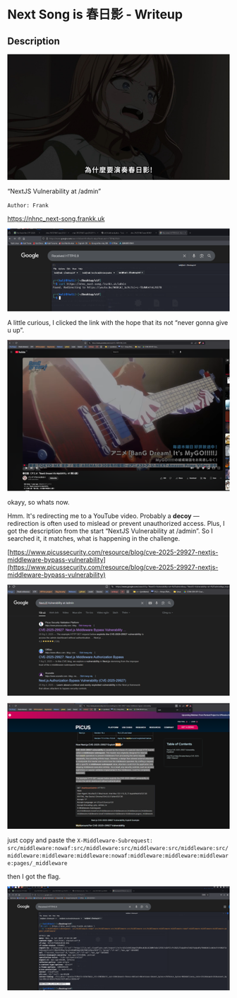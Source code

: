 # Next Song is 春日影 - Writeup

## Description

![screenshot](./image1.png)

“NextJS Vulnerability at /admin”

`Author: Frank`

[https://nhnc\_next-song.frankk.uk](https://nhnc_next-song.frankk.uk/)

<p align="center">
  <img src="./image2.png" width="800" alt="Hacker animation">
</p>

A little curious, I clicked the link with the hope that its not “never gonna give u up”.

![screenshot](./image3.png)

okayy, so whats now.

Hmm. It's redirecting me to a YouTube video. Probably a **decoy** — redirection is often used to mislead or prevent unauthorized access. Plus, I got the description from the start “NextJS Vulnerability at /admin”. So I searched it, it matches, what is happening in the challenge.

[https://www.picussecurity.com/resource/blog/cve-2025-29927-nextjs-middleware-bypass-vulnerability](https://www.picussecurity.com/resource/blog/cve-2025-29927-nextjs-middleware-bypass-vulnerability)

![screenshot](./image4.png)

![screenshot](./image5.png)

just copy and paste the `X-Middleware-Subrequest: src/middleware:nowaf:src/middleware:src/middleware:src/middleware:src/middleware:middleware:middleware:nowaf:middleware:middleware:middleware:pages/_middleware`

then I got the flag.

![screenshot](./image6.png)
